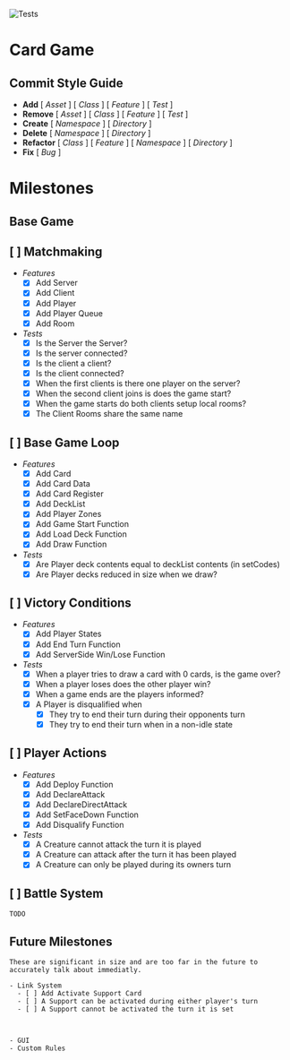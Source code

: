 ![Tests](https://github.com/AlexDarigan/CardGame/workflows/Tests/badge.svg)


# Card Game

## Commit Style Guide


- **Add** [ _Asset_ ] [ _Class_ ] [ _Feature_ ] [ _Test_ ]
- **Remove** [ _Asset_ ] [ _Class_ ] [ _Feature_ ] [ _Test_ ]
- **Create** [ _Namespace_ ]  [ _Directory_ ]
- **Delete** [ _Namespace_ ]  [ _Directory_ ]
- **Refactor** [ _Class_ ] [ _Feature_ ] [ _Namespace_ ] [ _Directory_ ]
- **Fix** [ _Bug_ ]

 
# Milestones
## Base Game

## [ ] Matchmaking
- _Features_
    - [X] Add Server
    - [X] Add Client
    - [X] Add Player
    - [X] Add Player Queue
    - [X] Add Room
- _Tests_
    - [X] Is the Server the Server?
    - [X] Is the server connected?
    - [X] Is the client a client?
    - [X] Is the client connected?
    - [X] When the first clients is there one player on the server?
    - [X] When the second client joins is does the game start?
    - [X] When the game starts do both clients setup local rooms?
    - [X] The Client Rooms share the same name
  
## [ ] Base Game Loop
- _Features_
    - [X] Add Card
    - [X] Add Card Data
    - [X] Add Card Register
    - [X] Add DeckList
    - [X] Add Player Zones
    - [X] Add Game Start Function 
    - [X] Add Load Deck Function
    - [X] Add Draw Function
- _Tests_
    - [X] Are Player deck contents equal to deckList contents (in setCodes)
    - [X] Are Player decks reduced in size when we draw?
## [ ] Victory Conditions
- _Features_
    - [X] Add Player States
    - [X] Add End Turn Function
    - [X] Add ServerSide Win/Lose Function
- _Tests_
    - [X] When a player tries to draw a card with 0 cards, is the game over?
    - [X] When a player loses does the other player win?
    - [X] When a game ends are the players informed?
    - [X] A Player is disqualified when
        - [X] They try to end their turn during their opponents turn
        - [X] They try to end their turn when in a non-idle state

## [ ] Player Actions
- _Features_
    - [X] Add Deploy Function
    - [X] Add DeclareAttack
    - [X] Add DeclareDirectAttack
    - [X] Add SetFaceDown Function
    - [X] Add Disqualify Function
- _Tests_
    - [X] A Creature cannot attack the turn it is played
    - [X] A Creature can attack after the turn it has been played
    - [X] A Creature can only be played during its owners turn

## [ ] Battle System

    TODO

## Future Milestones

    These are significant in size and are too far in the future to accurately talk about immediatly.

    - Link System
      - [ ] Add Activate Support Card
      - [ ] A Support can be activated during either player's turn
      - [ ] A Support cannot be activated the turn it is set



    - GUI
    - Custom Rules

    
    

